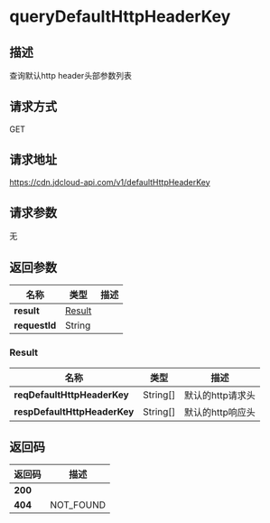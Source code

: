 # queryDefaultHttpHeaderKey


## 描述
查询默认http header头部参数列表

## 请求方式
GET

## 请求地址
https://cdn.jdcloud-api.com/v1/defaultHttpHeaderKey


## 请求参数
无


## 返回参数
|名称|类型|描述|
|---|---|---|
|**result**|[Result](querydefaulthttpheaderkey#result)| |
|**requestId**|String| |

### <div id="result">Result</div>
|名称|类型|描述|
|---|---|---|
|**reqDefaultHttpHeaderKey**|String[]|默认的http请求头|
|**respDefaultHttpHeaderKey**|String[]|默认的http响应头|

## 返回码
|返回码|描述|
|---|---|
|**200**||
|**404**|NOT_FOUND|